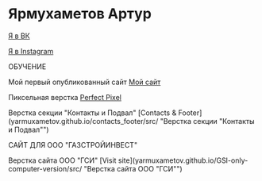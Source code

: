 # Ярмухаметов Артур

[Я в ВК](https://vk.com/mutnobrat "ВК")

[Я в Instagram](https://www.instagram.com/_artuurr__/ "Instagram")

ОБУЧЕНИЕ

Мой первый опубликованный сайт [Мой сайт](yarmuxametov.github.io/github/site_1/ "Преимущества")

Пиксельная верстка [Perfect Pixel](yarmuxametov.github.io/perfect_pixel/ "Пиксельная  верстка")

Верстка секции "Контакты и Подвал" [Contacts & Footer](yarmuxametov.github.io/contacts_footer/src/
 "Верстка секции "Контакты и Подвал"") 
 
 САЙТ ДЛЯ ООО "ГАЗСТРОЙИНВЕСТ"
 
Верстка сайта ООО "ГСИ" [Visit site](yarmuxametov.github.io/GSI-only-computer-version/src/ "Верстка сайта ООО "ГСИ"")

